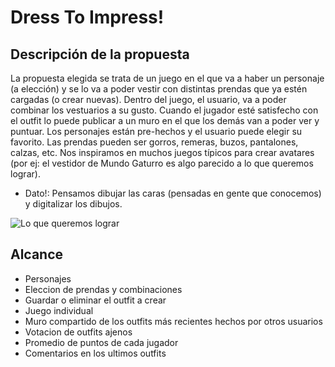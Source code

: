 # Dress To Impress!

## Descripción de la propuesta 
La propuesta elegida se trata de un juego en el que va a haber un personaje (a elección) y se lo va a poder vestir con distintas prendas que ya estén cargadas (o crear nuevas). Dentro del juego, el usuario, va a poder combinar los vestuarios a su gusto.
Cuando el jugador esté satisfecho con el outfit lo puede publicar a un muro en el que los demás van a poder ver y puntuar. Los personajes están pre-hechos y el usuario puede elegir su favorito. Las prendas pueden ser gorros, remeras, buzos, pantalones, calzas, etc. 
Nos inspiramos en muchos juegos típicos para crear avatares (por ej: el vestidor de Mundo Gaturro es algo parecido a lo que queremos lograr).
 - Dato!: Pensamos dibujar las caras (pensadas en gente que conocemos) y digitalizar los dibujos.

![Lo que queremos lograr](/public/ref.png)


## Alcance 
- Personajes
- Eleccion de prendas y combinaciones
- Guardar o eliminar el outfit a crear
- Juego individual
- Muro compartido de los outfits más recientes hechos por otros usuarios
- Votacion de outfits ajenos
- Promedio de puntos de cada jugador
- Comentarios en los ultimos outfits
